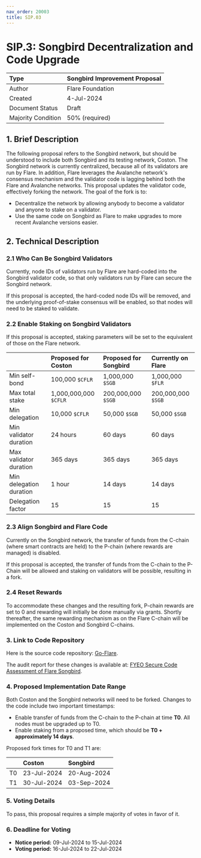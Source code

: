 ```yaml
---
nav_order: 20003
title: SIP.03
---
```


# SIP.3: Songbird Decentralization and Code Upgrade

| Type               | Songbird Improvement Proposal               |
| :----------------- | :------------------------------------------ |
| Author             | Flare Foundation                            |
| Created            | 4-Jul-2024                                  |
| Document Status    | Draft                                       |
| Majority Condition | 50% (required)                              |

## 1. Brief Description

The following proposal refers to the Songbird network, but should be understood to include both Songbird and its testing network, Coston.
The Songbird network is currently centralized, because all of its validators are run by Flare.
In addition, Flare leverages the Avalanche network's consensus mechanism and the validator code is lagging behind both the Flare and Avalanche networks.
This proposal updates the validator code, effectively forking the network.
The goal of the fork is to:

* Decentralize the network by allowing anybody to become a validator and anyone to stake on a validator.
* Use the same code on Songbird as Flare to make upgrades to more recent Avalanche versions easier.

## 2. Technical Description

### 2.1 Who Can Be Songbird Validators

Currently, node IDs of validators run by Flare are hard-coded into the Songbird validator code, so that only validators run by Flare can secure the Songbird network.

If this proposal is accepted, the hard-coded node IDs will be removed, and the underlying proof-of-stake consensus will be enabled, so that nodes will need to be staked to validate.

### 2.2 Enable Staking on Songbird Validators

If this proposal is accepted, staking parameters will be set to the equivalent of those on the Flare network.

|                         | Proposed for Coston   | Proposed for Songbird | Currently on Flare |
| :---------------------- | :-------------------- | :-------------------- | :----------------- |
| Min self-bond           | 100,000 `$CFLR`       | 1,000,000 `$SGB`      | 1,000,000 `$FLR`   |
| Max total stake         | 1,000,000,000 `$CFLR` | 200,000,000 `$SGB`    | 200,000,000 `$SGB` |
| Min delegation          | 10,000 `$CFLR`        | 50,000 `$SGB`         | 50,000 `$SGB`      |
| Min validator duration  | 24 hours              | 60 days               | 60 days            |
| Max validator duration  | 365 days              | 365 days              | 365 days           |
| Min delegation duration | 1 hour                | 14 days               | 14 days            |
| Delegation factor       | 15                    | 15                    | 15                 |

### 2.3 Align Songbird and Flare Code

Currently on the Songbird network, the transfer of funds from the C-chain (where smart contracts are held) to the P-chain (where rewards are managed) is disabled.

If this proposal is accepted, the transfer of funds from the C-chain to the P-Chain will be allowed and staking on validators will be possible, resulting in a fork.

### 2.4 Reset Rewards

To accommodate these changes and the resulting fork, P-chain rewards are set to 0 and rewarding will initially be done manually via grants.
Shortly thereafter, the same rewarding mechanism as on the Flare C-chain will be implemented on the Coston and Songbird C-chains.

### 3. Link to Code Repository

Here is the source code repository: [Go-Flare](https://github.com/flare-foundation/go-flare/tree/songbird-support).

The audit report for these changes is available at: [FYEO Secure Code Assessment of Flare Songbird](https://x.com/goFYEO/status/1792599813743161479).

### 4. Proposed Implementation Date Range

Both Coston and the Songbird networks will need to be forked.
Changes to the code include two important timestamps:

* Enable transfer of funds from the C-chain to the P-chain at time **T0**. All nodes must be upgraded up to T0.
* Enable staking from a proposed time, which should be **T0 + approximately 14 days**.

Proposed fork times for T0 and T1 are:

|        | Coston      | Songbird    |
| :----- | :---------- | :---------- |
| T0     | 23-Jul-2024 | 20-Aug-2024 |
| T1     | 30-Jul-2024 | 03-Sep-2024 |

### 5. Voting Details

To pass, this proposal requires a simple majority of votes in favor of it.

### 6. Deadline for Voting

* **Notice period:** 09-Jul-2024 to 15-Jul-2024
* **Voting period:** 16-Jul-2024 to 22-Jul-2024

